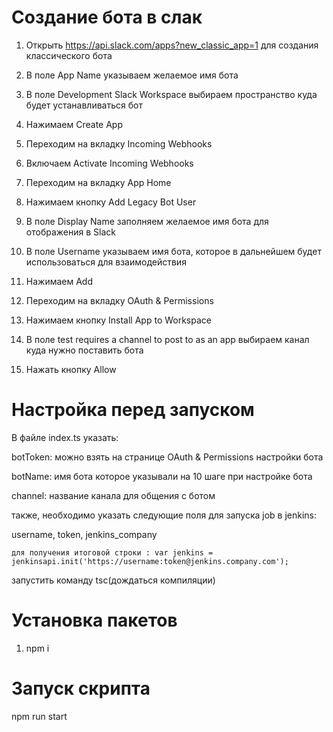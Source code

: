 # Создание бота в слак

1. Открыть https://api.slack.com/apps?new_classic_app=1 для создания классического бота

2. В поле App Name указываем желаемое имя бота

3. В поле Development Slack Workspace выбираем пространство куда будет устанавливаться бот

4. Нажимаем Create App

5. Переходим на вкладку Incoming Webhooks

6. Включаем Activate Incoming Webhooks

7. Переходим на вкладку App Home

8. Нажимаем кнопку Add Legacy Bot User

9. В поле Display Name заполняем желаемое имя бота для отображения в Slack

10. В поле Username указываем имя бота, которое в дальнейшем будет использоваться для взаимодействия

11. Нажимаем Add

12. Переходим на вкладку OAuth & Permissions

13. Нажимаем кнопку Install App to Workspace

14. В поле test requires a channel to post to as an app выбираем канал куда нужно поставить бота

15. Нажать кнопку Allow


# Настройка перед запуском

В файле index.ts указать:

botToken: можно взять на странице OAuth & Permissions настройки бота

botName: имя бота которое указывали на 10 шаге при настройке бота

channel: название канала для общения с ботом

также, необходимо указать следующие поля для запуска job в jenkins:

username, token, jenkins_company
	
	для получения итоговой строки : var jenkins = jenkinsapi.init('https://username:token@jenkins.company.com');

запустить команду tsc(дождаться компиляции)
	

# Установка пакетов

1. npm i


# Запуск скрипта

npm run start